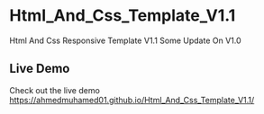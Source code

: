 # Html_And_Css_Template_V1.1
Html And Css Responsive Template V1.1 Some Update On V1.0
## Live Demo
Check out the live demo https://ahmedmuhamed01.github.io/Html_And_Css_Template_V1.1/

